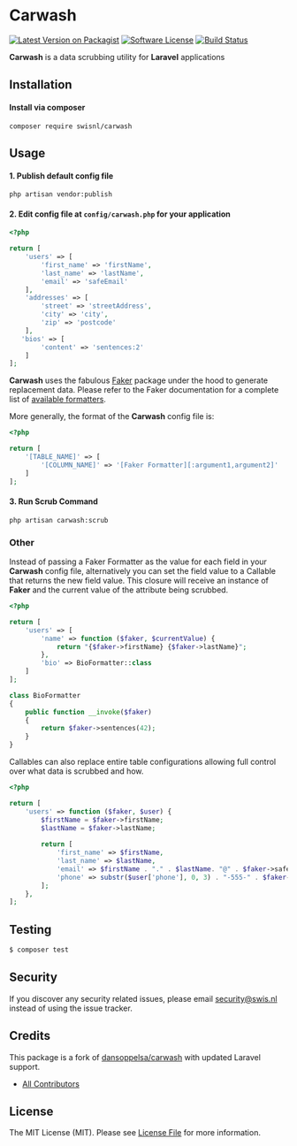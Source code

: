 # Carwash

[![Latest Version on Packagist](https://img.shields.io/packagist/v/swisnl/carwash.svg?style=flat-square)](https://packagist.org/packages/swisnl/carwash)
[![Software License](https://img.shields.io/badge/license-MIT-brightgreen.svg?style=flat-square)](LICENSE.md)
[![Build Status](https://img.shields.io/travis/swisnl/carwash/master.svg?style=flat-square)](https://travis-ci.org/swisnl/carwash)

**Carwash** is a data scrubbing utility for **Laravel** applications

## Installation

#### Install via composer
```
composer require swisnl/carwash
```

## Usage
#### 1. Publish default config file
```
php artisan vendor:publish
```

#### 2. Edit config file at `config/carwash.php` for your application

```php
<?php

return [
    'users' => [
        'first_name' => 'firstName',
        'last_name' => 'lastName',
        'email' => 'safeEmail'
    ],
    'addresses' => [
        'street' => 'streetAddress',
        'city' => 'city',
        'zip' => 'postcode'
    ],
   'bios' => [
        'content' => 'sentences:2'   
    ]
];
``` 
**Carwash** uses the fabulous [Faker](https://fakerphp.github.io/) package under the hood to generate replacement data. Please refer to the Faker documentation for a complete list of [available formatters](https://fakerphp.github.io/formatters/).

More generally, the format of the **Carwash** config file is:
```php
<?php

return [
    '[TABLE_NAME]' => [
        '[COLUMN_NAME]' => '[Faker Formatter][:argument1,argument2]'
    ]
];
``` 

#### 3. Run Scrub Command

```
php artisan carwash:scrub
```

### Other
Instead of passing a Faker Formatter as the value for each field in your **Carwash** config file, alternatively
you can set the field value to a Callable that returns the new field value. This closure will receive an instance of
**Faker** and the current value of the attribute being scrubbed.

```php
<?php

return [
    'users' => [
        'name' => function ($faker, $currentValue) {
            return "{$faker->firstName} {$faker->lastName}";
        },
        'bio' => BioFormatter::class
    ]
];

class BioFormatter
{
    public function __invoke($faker)
    {
        return $faker->sentences(42);
    }
}
```

Callables can also replace entire table configurations allowing full control over what data is scrubbed and how.

```php
<?php

return [
    'users' => function ($faker, $user) {
        $firstName = $faker->firstName;
        $lastName = $faker->lastName;
    
        return [
            'first_name' => $firstName,
            'last_name' => $lastName,
            'email' => $firstName . "." . $lastName. "@" . $faker->safeEmailDomain,
            'phone' => substr($user['phone'], 0, 3) . "-555-" . $faker->randomNumber(4)
        ];
    },
];
```

## Testing

``` bash
$ composer test
```

## Security

If you discover any security related issues, please email security@swis.nl instead of using the issue tracker.

## Credits

This package is a fork of [dansoppelsa/carwash](https://github.com/dansoppelsa/carwash) with updated Laravel support.

- [All Contributors](../../contributors)

## License

The MIT License (MIT). Please see [License File](LICENSE.md) for more information.
